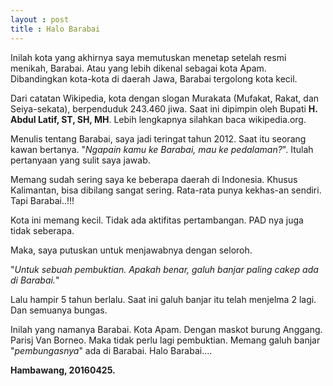 ```yaml
---
layout : post
title : Halo Barabai
---
```


Inilah kota yang akhirnya saya memutuskan menetap setelah resmi menikah, Barabai. Atau yang lebih dikenal sebagai kota Apam. Dibandingkan kota-kota di daerah Jawa, Barabai tergolong kota kecil. 

Dari catatan Wikipedia, kota dengan slogan Murakata (Mufakat, Rakat, dan Seiya-sekata), berpenduduk 243.460 jiwa. Saat ini dipimpin oleh Bupati **H. Abdul Latif, ST, SH, MH**. Lebih lengkapnya silahkan baca wikipedia.org.

Menulis tentang Barabai, saya jadi teringat tahun 2012. Saat itu seorang kawan bertanya. 
"*Ngapain kamu ke Barabai, mau ke pedalaman?*".
Itulah pertanyaan yang sulit saya jawab. 

Memang sudah sering saya ke beberapa daerah di Indonesia. Khusus Kalimantan, bisa dibilang sangat sering. Rata-rata punya kekhas-an sendiri. Tapi Barabai..!!! 

Kota ini memang kecil. Tidak ada aktifitas pertambangan. PAD nya juga tidak seberapa.  

Maka, saya putuskan untuk menjawabnya dengan seloroh.

"*Untuk sebuah pembuktian. Apakah benar, galuh banjar paling cakep ada di Barabai.*"

Lalu hampir 5 tahun berlalu. Saat ini galuh banjar itu telah menjelma 2 lagi. Dan semuanya bungas.

Inilah yang namanya Barabai. Kota Apam. Dengan maskot burung Anggang. Parisj Van Borneo. Maka tidak perlu lagi pembuktian. Memang galuh banjar "*pembungasnya*" ada di Barabai. Halo Barabai....

**Hambawang, 20160425.**
